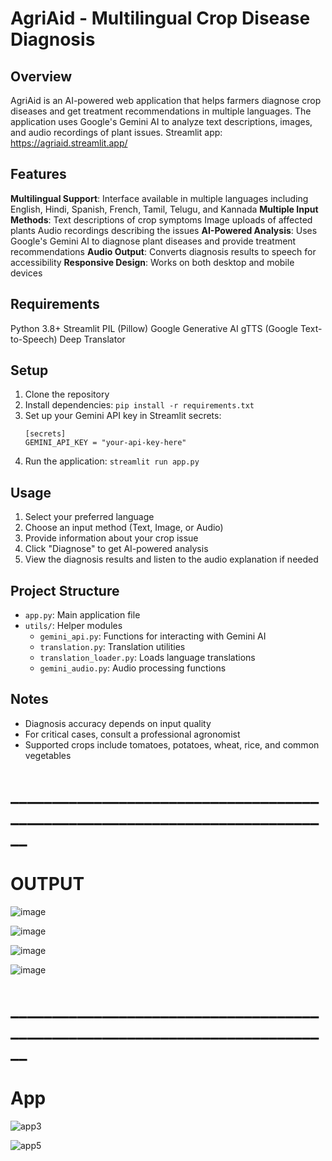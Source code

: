 # AgriAid - Multilingual Crop Disease Diagnosis

## Overview
AgriAid is an AI-powered web application that helps farmers diagnose crop diseases and get treatment recommendations in multiple languages. The application uses Google's Gemini AI to analyze text descriptions, images, and audio recordings of plant issues.
Streamlit app: https://agriaid.streamlit.app/

## Features
**Multilingual Support**: Interface available in multiple languages including English, Hindi, Spanish, French, Tamil, Telugu, and Kannada
**Multiple Input Methods**:
  Text descriptions of crop symptoms
  Image uploads of affected plants
  Audio recordings describing the issues
**AI-Powered Analysis**: Uses Google's Gemini AI to diagnose plant diseases and provide treatment recommendations
**Audio Output**: Converts diagnosis results to speech for accessibility
**Responsive Design**: Works on both desktop and mobile devices

## Requirements
Python 3.8+
Streamlit
PIL (Pillow)
Google Generative AI
gTTS (Google Text-to-Speech)
Deep Translator

## Setup
1. Clone the repository
2. Install dependencies: `pip install -r requirements.txt`
3. Set up your Gemini API key in Streamlit secrets:
   ```
   [secrets]
   GEMINI_API_KEY = "your-api-key-here"
   ```
4. Run the application: `streamlit run app.py`

## Usage
1. Select your preferred language
2. Choose an input method (Text, Image, or Audio)
3. Provide information about your crop issue
4. Click "Diagnose" to get AI-powered analysis
5. View the diagnosis results and listen to the audio explanation if needed

## Project Structure
- `app.py`: Main application file
- `utils/`: Helper modules
  - `gemini_api.py`: Functions for interacting with Gemini AI
  - `translation.py`: Translation utilities
  - `translation_loader.py`: Loads language translations
  - `gemini_audio.py`: Audio processing functions

## Notes
- Diagnosis accuracy depends on input quality
- For critical cases, consult a professional agronomist
- Supported crops include tomatoes, potatoes, wheat, rice, and common vegetables

# ____________________________________________________________________________
 
# OUTPUT

![image](https://github.com/user-attachments/assets/59365fb2-6553-4c31-871c-c105d62789f7)

![image](https://github.com/user-attachments/assets/e41e077e-2057-4de7-bb7b-ca1b9eefe2e7)

![image](https://github.com/user-attachments/assets/5cebd2fb-ec6e-4c31-a777-d2ff6effd3f6)

![image](https://github.com/user-attachments/assets/2ede25f4-ad77-4b54-8d49-0739de36499f)

# ____________________________________________________________________________
# App

![app3](https://github.com/user-attachments/assets/567b25d3-df2a-481e-ba68-292420586d1b)

![app5](https://github.com/user-attachments/assets/065e6c49-ea28-4c4f-b17e-afeee54fa5c4)



